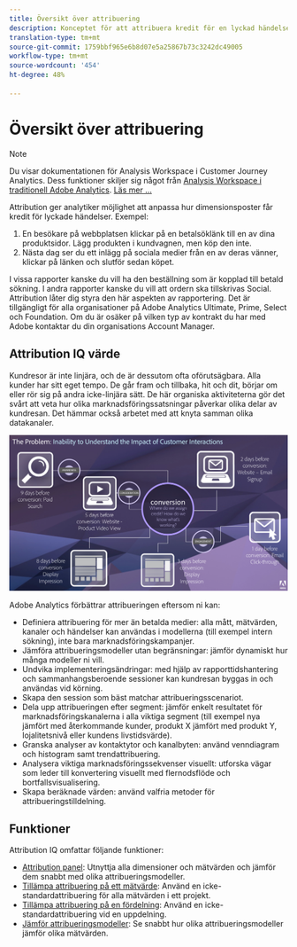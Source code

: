 ```yaml
---
title: Översikt över attribuering
description: Konceptet för att attribuera kredit för en lyckad händelse till flera dimensionsobjekt.
translation-type: tm+mt
source-git-commit: 1759bbf965e6b8d07e5a25867b73c3242dc49005
workflow-type: tm+mt
source-wordcount: '454'
ht-degree: 48%

---
```



# Översikt över attribuering

>[!NOTE]
>
>Du visar dokumentationen för Analysis Workspace i Customer Journey Analytics. Dess funktioner skiljer sig något från [Analysis Workspace i traditionell Adobe Analytics](https://docs.adobe.com/content/help/en/analytics/analyze/analysis-workspace/home.html). [Läs mer …](/help/getting-started/cja-aa.md)

Attribution ger analytiker möjlighet att anpassa hur dimensionsposter får kredit för lyckade händelser. Exempel:

1. En besökare på webbplatsen klickar på en betalsöklänk till en av dina produktsidor. Lägg produkten i kundvagnen, men köp den inte.
2. Nästa dag ser du ett inlägg på sociala medier från en av deras vänner, klickar på länken och slutför sedan köpet.

I vissa rapporter kanske du vill ha den beställning som är kopplad till betald sökning. I andra rapporter kanske du vill att ordern ska tillskrivas Social. Attribution låter dig styra den här aspekten av rapportering. Det är tillgängligt för alla organisationer på Adobe Analytics Ultimate, Prime, Select och Foundation. Om du är osäker på vilken typ av kontrakt du har med Adobe kontaktar du din organisations Account Manager.

## Attribution IQ värde

Kundresor är inte linjära, och de är dessutom ofta oförutsägbara. Alla kunder har sitt eget tempo. De går fram och tillbaka, hit och dit, börjar om eller rör sig på andra icke-linjära sätt. De här organiska aktiviteterna gör det svårt att veta hur olika marknadsföringssatsningar påverkar olika delar av kundresan. Det hämmar också arbetet med att knyta samman olika datakanaler.

![Problemet med Attribution IQ](assets/attribution_iq_problem.png)

Adobe Analytics förbättrar attribueringen eftersom ni kan:

* Definiera attribuering för mer än betalda medier: alla mått, mätvärden, kanaler och händelser kan användas i modellerna (till exempel intern sökning), inte bara marknadsföringskampanjer.
* Jämföra attribueringsmodeller utan begränsningar: jämför dynamiskt hur många modeller ni vill.
* Undvika implementeringsändringar: med hjälp av rapporttidshantering och sammanhangsberoende sessioner kan kundresan byggas in och användas vid körning.
* Skapa den session som bäst matchar attribueringsscenariot.
* Dela upp attribueringen efter segment: jämför enkelt resultatet för marknadsföringskanalerna i alla viktiga segment (till exempel nya jämfört med återkommande kunder, produkt X jämfört med produkt Y, lojalitetsnivå eller kundens livstidsvärde).
* Granska analyser av kontaktytor och kanalbyten: använd venndiagram och histogram samt trendattribuering.
* Analysera viktiga marknadsföringssekvenser visuellt: utforska vägar som leder till konvertering visuellt med flernodsflöde och bortfallsvisualisering.
* Skapa beräknade värden: använd valfria metoder för attribueringstilldelning.

## Funktioner

Attribution IQ omfattar följande funktioner:

* [Attribution panel](../c-panels/attribution.md): Utnyttja alla dimensioner och mätvärden och jämför dem snabbt med olika attribueringsmodeller.
* [Tillämpa attribuering på ett mätvärde](/help/analysis-workspace/visualizations/freeform-table/column-row-settings/column-settings.md): Använd en icke-standardattribuering för alla mätvärden i ett projekt.
* [Tillämpa attribuering på en fördelning](/help/components/dimensions/t-breakdown-fa.md): Använd en icke-standardattribuering vid en uppdelning.
* [Jämför attribueringsmodeller](/help/components/apply-create-metrics.md): Se snabbt hur olika attribueringsmodeller jämför olika mätvärden.
